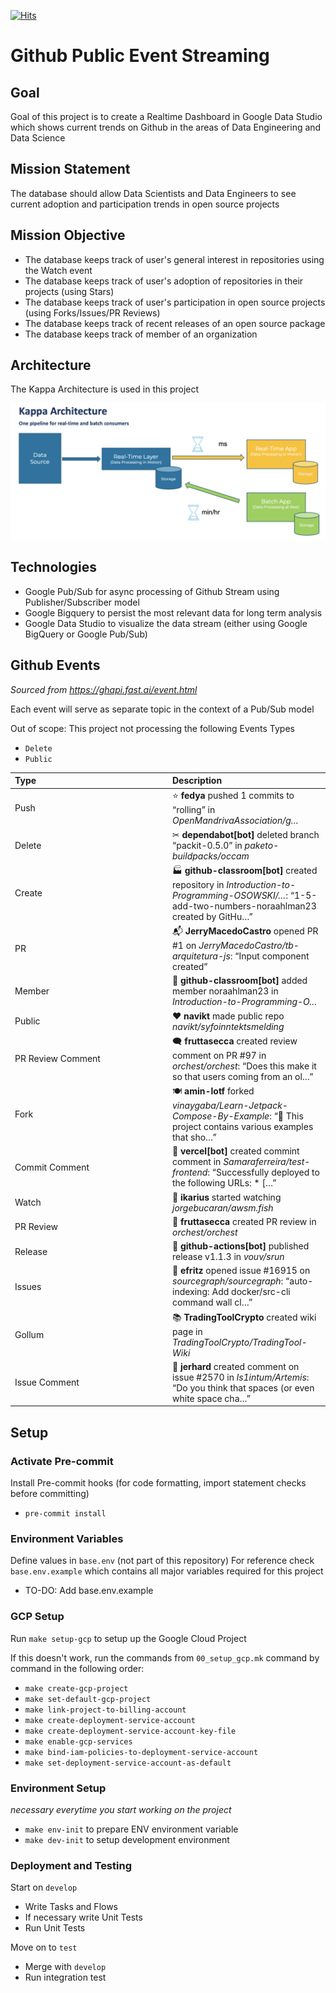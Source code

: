 [![Hits](https://hits.seeyoufarm.com/api/count/incr/badge.svg?url=https%3A%2F%2Fgithub.com%2Fm-p-esser%2Fgithub-public-event-streaming&count_bg=%2379C83D&title_bg=%23555555&icon=&icon_color=%23E7E7E7&title=hits&edge_flat=false)](https://hits.seeyoufarm.com)

# Github Public Event Streaming

## Goal
Goal of this project is to create a Realtime Dashboard in Google Data Studio which shows current trends on Github in the areas of Data Engineering and Data Science

## Mission Statement
The database should allow Data Scientists and Data Engineers to see current adoption and participation trends in open source projects

## Mission Objective
- The database keeps track of user's general interest in repositories using the Watch event
- The database keeps track of user's adoption of repositories in their projects (using Stars)
- The database keeps track of user's participation in open source projects (using Forks/Issues/PR Reviews)
- The database keeps track of recent releases of an open source package
- The database keeps track of member of an organization 

## Architecture
The Kappa Architecture is used in this project

![](docs/images/kappa-architecture.png)

## Technologies
- Google Pub/Sub for async processing of Github Stream using Publisher/Subscriber model
- Google Bigquery to persist the most relevant data for long term analysis
- Google Data Studio to visualize the data stream (either using Google BigQuery or Google Pub/Sub)


## Github Events

*Sourced from https://ghapi.fast.ai/event.html*

Each event will serve as separate topic in the context of a Pub/Sub model

Out of scope: This project not processing the following Events Types 
- `Delete`
- `Public`

<table class="table table-sm table-striped small">
<colgroup>
<col style="width: 50%">
<col style="width: 50%">
</colgroup>
<thead>
<tr class="header">
<th style="text-align: left;">Type</th>
<th style="text-align: left;">Description</th>
</tr>
</thead>
<tbody>
<tr class="odd">
<td style="text-align: left;">Push</td>
<td style="text-align: left;">⭐ <strong>fedya</strong> pushed 1 commits to “rolling” in <em>OpenMandrivaAssociation/g…</em></td>
</tr>
<tr class="even">
<td style="text-align: left;">Delete</td>
<td style="text-align: left;">✂ <strong>dependabot[bot]</strong> deleted branch “packit-0.5.0” in <em>paketo-buildpacks/occam</em></td>
</tr>
<tr class="odd">
<td style="text-align: left;">Create</td>
<td style="text-align: left;">🏭 <strong>github-classroom[bot]</strong> created repository in <em>Introduction-to-Programming-OSOWSKI/…</em>: “1-5-add-two-numbers-noraahlman23 created by GitHu…”</td>
</tr>
<tr class="even">
<td style="text-align: left;">PR</td>
<td style="text-align: left;">📬 <strong>JerryMacedoCastro</strong> opened PR #1 on <em>JerryMacedoCastro/tb-arquitetura-js</em>: “Input component created”</td>
</tr>
<tr class="odd">
<td style="text-align: left;">Member</td>
<td style="text-align: left;">💃 <strong>github-classroom[bot]</strong> added member noraahlman23 in <em>Introduction-to-Programming-O…</em></td>
</tr>
<tr class="even">
<td style="text-align: left;">Public</td>
<td style="text-align: left;">♥ <strong>navikt</strong> made public repo <em>navikt/syfoinntektsmelding</em></td>
</tr>
<tr class="odd">
<td style="text-align: left;">PR Review Comment</td>
<td style="text-align: left;">🗨 <strong>fruttasecca</strong> created review comment on PR #97 in <em>orchest/orchest</em>: “Does this make it so that users coming from an ol…”</td>
</tr>
<tr class="even">
<td style="text-align: left;">Fork</td>
<td style="text-align: left;">🍽 <strong>amin-lotf</strong> forked <em>vinaygaba/Learn-Jetpack-Compose-By-Example</em>: “🚀 This project contains various examples that sho…”</td>
</tr>
<tr class="odd">
<td style="text-align: left;">Commit Comment</td>
<td style="text-align: left;">🎉 <strong>vercel[bot]</strong> created commint comment in <em>Samaraferreira/test-frontend</em>: “Successfully deployed to the following URLs: * […”</td>
</tr>
<tr class="even">
<td style="text-align: left;">Watch</td>
<td style="text-align: left;">👀 <strong>ikarius</strong> started watching <em>jorgebucaran/awsm.fish</em></td>
</tr>
<tr class="odd">
<td style="text-align: left;">PR Review</td>
<td style="text-align: left;">💌 <strong>fruttasecca</strong> created PR review in <em>orchest/orchest</em></td>
</tr>
<tr class="even">
<td style="text-align: left;">Release</td>
<td style="text-align: left;">🚀 <strong>github-actions[bot]</strong> published release v1.1.3 in <em>vouv/srun</em></td>
</tr>
<tr class="odd">
<td style="text-align: left;">Issues</td>
<td style="text-align: left;">🐛 <strong>efritz</strong> opened issue #16915 on <em>sourcegraph/sourcegraph</em>: “auto-indexing: Add docker/src-cli command wall cl…”</td>
</tr>
<tr class="even">
<td style="text-align: left;">Gollum</td>
<td style="text-align: left;">📚 <strong>TradingToolCrypto</strong> created wiki page in <em>TradingToolCrypto/TradingTool-Wiki</em></td>
</tr>
<tr class="odd">
<td style="text-align: left;">Issue Comment</td>
<td style="text-align: left;">💬 <strong>jerhard</strong> created comment on issue #2570 in <em>ls1intum/Artemis</em>: “Do you think that spaces (or even white space cha…”</td>
</tr>
</tbody>
</table>

## <a name='Setup'></a>Setup

### <a name='ActivatePre-commit'></a>Activate Pre-commit 
Install Pre-commit hooks (for code formatting, import statement checks before committing)
- `pre-commit install`

### <a name='EnvironmentVariables'></a>Environment Variables
Define values in `base.env` (not part of this repository)
For reference check `base.env.example` which contains all major variables required for this project
- TO-DO: Add base.env.example

### <a name='GCPSetup'></a>GCP Setup
Run `make setup-gcp` to setup up the Google Cloud Project

If this doesn't work, run the commands from `00_setup_gcp.mk` command by command in the following order:
- `make create-gcp-project`
- `make set-default-gcp-project`
- `make link-project-to-billing-account`
- `make create-deployment-service-account`
- `make create-deployment-service-account-key-file`
- `make enable-gcp-services`
- `make bind-iam-policies-to-deployment-service-account`
- `make set-deployment-service-account-as-default`

### <a name='EnvironmentSetup'></a>Environment Setup
*necessary everytime you start working on the project*
- `make env-init` to prepare ENV environment variable
- `make dev-init` to setup development environment

### <a name='DeploymentandTesting'></a>Deployment and Testing

Start on `develop`
- Write Tasks and Flows
- If necessary write Unit Tests
- Run Unit Tests

Move on to `test`
- Merge with `develop`
- Run integration test
